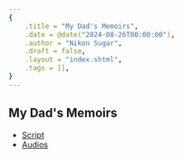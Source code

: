```yaml
---
{
    .title = "My Dad's Memoirs",
    .date = @date("2024-08-26T00:00:00"),
    .author = "Nikon Sugar",
    .draft = false,
    .layout = "index.shtml",
    .tags = [],
}  
--- 
```


## My Dad's Memoirs

- [Script](/my-dad-memoirs/script)
- [Audios](/my-dad-memoirs/audios)


